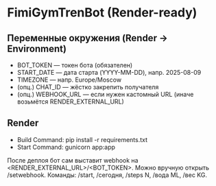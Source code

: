 # FimiGymTrenBot (Render-ready)

## Переменные окружения (Render → Environment)
- BOT_TOKEN — токен бота (обязателен)
- START_DATE — дата старта (YYYY-MM-DD), напр. 2025-08-09
- TIMEZONE — напр. Europe/Moscow
- (опц.) CHAT_ID — жёстко закрепить получателя
- (опц.) WEBHOOK_URL — если нужен кастомный URL (иначе возьмётся RENDER_EXTERNAL_URL)

## Render
- Build Command: pip install -r requirements.txt
- Start Command: gunicorn app:app

После деплоя бот сам выставит webhook на <RENDER_EXTERNAL_URL>/<BOT_TOKEN>.
Можно вручную открыть /setwebhook.
Команды: /start, /сегодня, /steps N, /вода ML, /вес KG.
